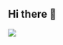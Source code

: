 ## Hi there 👋
<img src="https://img.shields.io/badge/Python-3DDC84?style=flat-square&logo=Python&logoColor=white"/>
